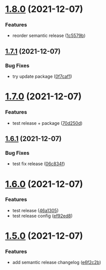 # [1.8.0](https://github.com/letanure/senseon/compare/v1.7.1...v1.8.0) (2021-12-07)


### Features

* reorder semantic release ([1c5579b](https://github.com/letanure/senseon/commit/1c5579b7fe15ac3a713a5db8d67700a4f9b1bbb8))

## [1.7.1](https://github.com/letanure/senseon/compare/v1.7.0...v1.7.1) (2021-12-07)


### Bug Fixes

* try update package ([0f7caf1](https://github.com/letanure/senseon/commit/0f7caf19f81a6901bf9aacf9ac958cd32f7b4f75))

# [1.7.0](https://github.com/letanure/senseon/compare/v1.6.1...v1.7.0) (2021-12-07)


### Features

* test release + package ([70d250d](https://github.com/letanure/senseon/commit/70d250d463652b5f845bde59f9e12c3479465082))

## [1.6.1](https://github.com/letanure/senseon/compare/v1.6.0...v1.6.1) (2021-12-07)


### Bug Fixes

* test fix release ([06c834f](https://github.com/letanure/senseon/commit/06c834fbe202801579f0c88091f26d3a1f832f34))

# [1.6.0](https://github.com/letanure/senseon/compare/v1.5.0...v1.6.0) (2021-12-07)


### Features

* test release ([46a1305](https://github.com/letanure/senseon/commit/46a13054f066145c3172d35f09dde1f0724e8d0a))
* test release config ([ef92ed8](https://github.com/letanure/senseon/commit/ef92ed841970f28e26b445547e7f5ad4f42353fe))

# [1.5.0](https://github.com/letanure/senseon/compare/v1.4.0...v1.5.0) (2021-12-07)


### Features

* add semantic release changelog ([e6f2c2b](https://github.com/letanure/senseon/commit/e6f2c2b8cd97b86023f5b3859a5244ac01f0f4ab))
